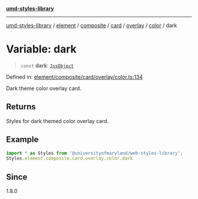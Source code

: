 [**umd-styles-library**](../../../../../../../../../../README.md)

***

[umd-styles-library](../../../../../../../../../../modules.md) / [element](../../../../../../../../../README.md) / [composite](../../../../../../../README.md) / [card](../../../../../README.md) / [overlay](../../../README.md) / [color](../README.md) / dark

# Variable: dark

> `const` **dark**: [`JssObject`](../../../../../../../../../../utilities/namespaces/transform/type-aliases/JssObject.md)

Defined in: [element/composite/card/overlay/color.ts:134](https://github.com/UMD-Digital/design-system/blob/2d95010ba8e3e1595ebab66599330577b600c5fb/packages/styles/source/element/composite/card/overlay/color.ts#L134)

Dark theme color overlay card.

## Returns

Styles for dark themed color overlay card.

## Example

```typescript
import * as Styles from '@universityofmaryland/web-styles-library';
Styles.element.composite.card.overlay.color.dark
```

## Since

1.8.0
